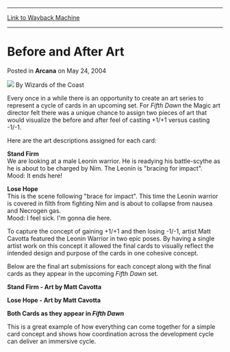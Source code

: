 
---
[Link to Wayback Machine](https://web.archive.org/web/20210429041440/https://magic.wizards.com/en/articles/archive/arcana/and-after-art-2004-05-24)

[_metadata_:author]:- "Wizards of the Coast"
[_metadata_:description]:- "Every once in a while there is an opportunity to create an art series to represent a cycle of cards in an upcoming set. For Fifth Dawn the Magic art director felt there was a unique chance to assign two pieces of art that would visualize the before and after feel of casting +1/+1 versus casting -1/-1.Here are the art descriptions assigned for each card: Stand FirmWe are"
[_metadata_:generator]:- "Drupal 7 (http://drupal.org)"
[_metadata_:node]:- "606891"
[_metadata_:publish_date]:- "2004-05-24"
[_metadata_:source]:- "div-main-content"
[_metadata_:title]:- "Before and After Art"
[_metadata_:wayback_capture_timestamp]:- "2021-04-29 04:14:40"
[_metadata_:wayback_raw_url]:- "https://web.archive.org/web/20210429041440id_/https://magic.wizards.com/en/articles/archive/arcana/and-after-art-2004-05-24"
[_metadata_:wayback_url]:- "https://magic.wizards.com/en/articles/archive/arcana/and-after-art-2004-05-24"
---


Before and After Art
====================



 Posted in **Arcana**
 on May 24, 2004 






![](https://media.magic.wizards.com/styles/auth_small/public/images/person/wizards_author.jpg)
By Wizards of the Coast











Every once in a while there is an opportunity to create an art series to represent a cycle of cards in an upcoming set. For *Fifth Dawn* the Magic art director felt there was a unique chance to assign two pieces of art that would visualize the before and after feel of casting +1/+1 versus casting -1/-1.

Here are the art descriptions assigned for each card:


**Stand Firm**  
We are looking at a male Leonin warrior. He is readying his battle-scythe as he is about to be charged by Nim. The Leonin is "bracing for impact".  
Mood: It ends here!  


**Lose Hope**  
This is the scene following "brace for impact". This time the Leonin warrior is covered in filth from fighting Nim and is about to collapse from nausea and Necrogen gas.  
Mood: I feel sick. I'm gonna die here.

To capture the concept of gaining +1/+1 and then losing -1/-1, artist Matt Cavotta featured the Leonin Warrior in two epic poses. By having a single artist work on this concept it allowed the final cards to visually reflect the intended design and purpose of the cards in one cohesive concept.

Below are the final art submissions for each concept along with the final cards as they appear in the upcoming *Fifth Dawn* set.

  
**Stand Firm - Art by Matt Cavotta**

  
**Lose Hope - Art by Matt Cavotta**

  
**Both Cards as they appear in *Fifth Dawn***


This is a great example of how everything can come together for a simple card concept and shows how coordination across the development cycle can deliver an immersive cycle.







